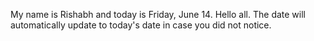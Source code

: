 My name is Rishabh and today is Friday, June 14. Hello all. The date will automatically update to today's date in case you did not notice.
